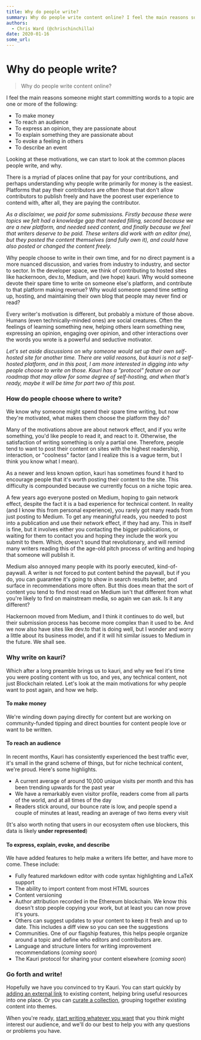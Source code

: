 ```yaml
---
title: Why do people write?
summary: Why do people write content online? I feel the main reasons someone might start committing words to a topic are one or more of the following- To make money To r
authors:
  - Chris Ward (@chrischinchilla)
date: 2020-01-16
some_url: 
---
```


# Why do people write?


> Why do people write content online?

I feel the main reasons someone might start committing words to a topic are one or more of the following:

-   To make money
-   To reach an audience
-   To express an opinion, they are passionate about
-   To explain something they are passionate about
-   To evoke a feeling in others
-   To describe an event

Looking at these motivations, we can start to look at the common places people write, and why.

There is a myriad of places online that pay for your contributions, and perhaps understanding why people write primarily for money is the easiest. Platforms that pay their contributors are often those that don't allow contributors to publish freely and have the poorest user experience to contend with, after all, they are paying the contributor.

_As a disclaimer, we paid for some submissions. Firstly because these were topics we felt had a knowledge gap that needed filling, second because we are a new platform, and needed seed content, and finally because we feel that writers deserve to be paid. These writers did work with an editor (me), but they posted the content themselves (and fully own it), and could have also posted or changed the content freely._

Why people choose to write in their own time, and for no direct payment is a more nuanced discussion, and varies from industry to industry, and sector to sector. In the developer space, we think of contributing to hosted sites like hackernoon, dev.to, Medium, and (we hope) kauri. Why would someone devote their spare time to write on someone else's platform, and contribute to that platform making revenue? Why would someone spend time setting up, hosting, and maintaining their own blog that people may never find or read?

Every writer's motivation is different, but probably a mixture of those above. Humans (even technically-minded ones) are social creatures. Often the feelings of learning something new, helping others learn something new, expressing an opinion, engaging over opinion, and other interactions over the words you wrote is a powerful and seductive motivator.

_Let's set aside discussions on why someone would set up their own self-hosted site for another time. There are valid reasons, but kauri is not a self-hosted platform, and in this post, I am more interested in digging into why people choose to write on those. Kauri has a "protocol" feature on our roadmap that may allow for some degree of self-hosting, and when that's ready, maybe it will be time for part two of this post._

### How do people choose where to write?

We know why someone might spend their spare time writing, but now they're motivated, what makes them choose the platform they do?

Many of the motivations above are about network effect, and if you write something, you'd like people to read it, and react to it. Otherwise, the satisfaction of writing something is only a partial one. Therefore, people tend to want to post their content on sites with the highest readership, interaction, or "coolness" factor (and I realize this is a vague term, but I think you know what I mean).

As a newer and less known option, kauri has sometimes found it hard to encourage people that it's worth posting their content to the site. This difficulty is compounded because we currently focus on a niche topic area.

A few years ago everyone posted on Medium, hoping to gain network effect, despite the fact it is a bad experience for technical content. In reality (and I know this from personal experience), you rarely got many reads from just posting to Medium. To get any meaningful reads, you needed to post into a publication and use their network effect, if they had any. This in itself is fine, but it involves either you contacting the bigger publications, or waiting for them to contact you and hoping they include the work you submit to them. Which, doesn't sound that revolutionary, and will remind many writers reading this of the age-old pitch process of writing and hoping that someone will publish it.

Medium also annoyed many people with its poorly executed, kind-of-paywall. A writer is not forced to put content behind the paywall, but if you do, you can guarantee it's going to show in search results better, and surface in recommendations more often. But this does mean that the sort of content you tend to find most read on Medium isn't that different from what you're likely to find on mainstream media, so again we can ask. Is it any different?

Hackernoon moved from Medium, and I think it continues to do well, but their submission process has become more complex than it used to be. And we now also have sites like dev.to that is doing well, but I wonder and worry a little about its business model, and if it will hit similar issues to Medium in the future. We shall see.

### Why write on kauri?

Which after a long preamble brings us to kauri, and why we feel it's time you were posting content with us too, and yes, any technical content, not just Blockchain related. Let's look at the main motivations for why people want to post again, and how we help.

#### To make money

We're winding down paying directly for content but are working on community-funded tipping and direct bounties for content people love or want to be written.

#### To reach an audience

In recent months, Kauri has consistently experienced the best traffic ever, it's small in the grand scheme of things, but for niche technical content, we're proud. Here's some highlights.

-   A current average of around 10,000 unique visits per month and this has been trending upwards for the past year
-   We have a remarkably even visitor profile, readers come from all parts of the world, and at all times of the day
-   Readers stick around, our bounce rate is low, and people spend a couple of minutes at least, reading an average of two items every visit

(It's also worth noting that users in our ecosystem often use blockers, this data is likely **under represented**)

#### To express, explain, evoke, and describe

We have added features to help make a writers life better, and have more to come. These include:

-   Fully featured markdown editor with code syntax highlighting and LaTeX support
-   The ability to import content from most HTML sources
-   Content versioning
-   Author attribution recorded in the Ethereum blockchain. We know this doesn't stop people copying your work, but at least you can now prove it's yours.
-   Others can suggest updates to your content to keep it fresh and up to date. This includes a diff view so you can see the suggestions
-   Communities. One of our flagship features, this helps people organize around a topic and define who editors and contributors are.
-   Language and structure linters for writing improvement recommendations (_coming soon_)
-   The Kauri protocol for sharing your content elsewhere (_coming soon_)

### Go forth and write!

Hopefully we have you convinced to try Kauri. You can start quickly by [adding an external link](https://kauri.io/create-link) to existing content, helping bring useful resources into one place. Or you can [curate a collection](https://kauri.io/create-collection), grouping together existing content into themes.

When you're ready, [start writing whatever you want](https://kauri.io/write-article) that you think might interest our audience, and we'll do our best to help you with any questions or problems you have.
